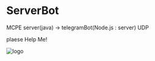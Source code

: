 # ServerBot
MCPE server(java) -> telegramBot(Node.js : server) UDP

plaese Help Me!


![logo](KakaoTalk_20170209_012104326.jpg)
